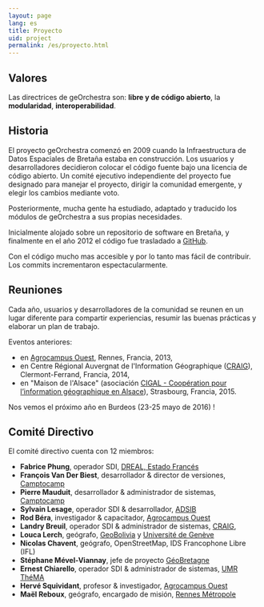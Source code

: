 ```yaml
---
layout: page
lang: es
title: Proyecto
uid: project
permalink: /es/proyecto.html
---
```


## Valores

Las directrices de geOrchestra son: **libre y de código abierto**, la **modularidad**, **interoperabilidad**.

## Historia

El proyecto geOrchestra comenzó en 2009 cuando la Infraestructura de Datos Espaciales de Bretaña estaba en construcción. Los usuarios y desarrolladores decidieron colocar el código fuente bajo una licencia de código abierto. Un comité ejecutivo independiente del proyecto fue designado para manejar el proyecto, dirigir la comunidad emergente, y elegir los cambios mediante voto.

Posteriormente, mucha gente ha estudiado, adaptado y traducido los módulos de geOrchestra a sus propias necesidades.

Inicialmente alojado sobre un repositorio de software en Bretaña, y finalmente en el año 2012 el código fue trasladado  a  [GitHub](https://github.com/georchestra). 

Con el código mucho mas accesible y por lo tanto mas fácil de contribuir. Los commits incrementaron espectacularmente.

## Reuniones

Cada año, usuarios y desarrolladores de la comunidad se reunen en un lugar diferente para compartir experiencias, resumir las buenas prácticas y elaborar un plan de trabajo.

Eventos anteriores:

  * en [Agrocampus Ouest](http://www.agrocampus-ouest.fr/), Rennes, Francia, 2013,
  * en Centre Régional Auvergnat de l'Information Géographique ([CRAIG](http://craig.fr/)), Clermont-Ferrand, Francia, 2014,
  * en "Maison de l'Alsace" (asociación [CIGAL - Coopération pour l’information géographique en Alsace](https://www.cigalsace.org/portail/)), Strasbourg, Francia, 2015.
 
Nos vemos el próximo año en Burdeos (23-25 mayo de 2016) !

## Comité Directivo

El comité directivo cuenta con 12 miembros:

 * **Fabrice Phung**, operador SDI, [DREAL, Estado Francés](http://www.bretagne.developpement-durable.gouv.fr/)
 * **François Van Der Biest**, desarrollador & director de versiones, [Camptocamp](http://www.camptocamp.com/)
 * **Pierre Mauduit**, desarrollador & administrador de sistemas, [Camptocamp](http://www.camptocamp.com/)
 * **Sylvain Lesage**, operador SDI & desarrollador, [ADSIB](http://www.adsib.gob.bo/)
 * **Rod Béra**, investigador & capacitador, [Agrocampus Ouest](http://www.agrocampus-ouest.fr/)
 * **Landry Breuil**, operador SDI & administrador de sistemas, [CRAIG](http://craig.fr/),
 * **Louca Lerch**, geógrafo, [GeoBolivia](http://geo.gob.bo/) y [Université de Genève](https://www.unige.ch/sciences-societe/faculte/departements/dgeo/)
 * **Nicolas Chavent**, geógrafo, OpenStreetMap,  IDS Francophone Libre (IFL)
 * **Stéphane Mével-Viannay**, jefe de proyecto [GéoBretagne](http://geobretagne.fr)
 * **Ernest Chiarello**, operador SDI & administrador de sistemas, [UMR ThéMA](http://thema.univ-fcomte.fr/)
 * **Hervé Squividant**, profesor & investigador, [Agrocampus Ouest](http://www.agrocampus-ouest.fr/)
 * **Maël Reboux**, geógrafo, encargado de misión, [Rennes Métropole](http://metropole.rennes.bzh/)
